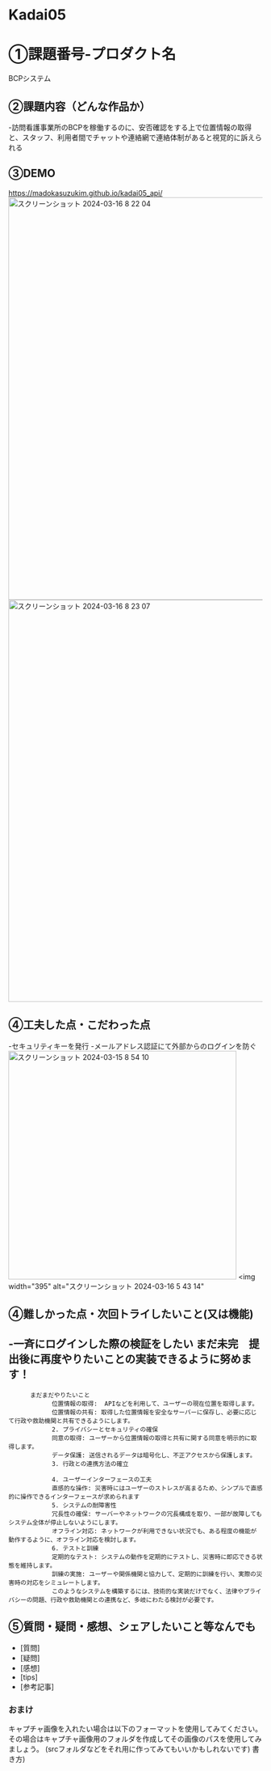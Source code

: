 # Kadai05
# ①課題番号-プロダクト名
BCPシステム

## ②課題内容（どんな作品か）
-訪問看護事業所のBCPを稼働するのに、安否確認をする上で位置情報の取得と、スタッフ、利用者間でチャットや連絡網で連絡体制があると視覚的に訴えられる

## ③DEMO
https://madokasuzukim.github.io/kadai05_api/
<img width="796" alt="スクリーンショット 2024-03-16 8 22 04" src="https://github.com/MadokaSuzukim/kadai05_api/assets/158795547/f01c449d-cfea-4e5f-8300-52b9c97bec96">
<img width="795" alt="スクリーンショット 2024-03-16 8 23 07" src="https://github.com/MadokaSuzukim/kadai05_api/assets/158795547/cefffb33-6c13-4bce-8197-e40042b2fff5">

## ④工夫した点・こだわった点
-セキュリティキーを発行
-メールアドレス認証にて外部からのログインを防ぐ
<img width="452" alt="スクリーンショット 2024-03-15 8 54 10" src="https://github.com/MadokaSuzukim/kadai05_api/assets/158795547/a76abc3d-98ce-49d2-a710-5b1e8ac32a78">
<img width="395" alt="スクリーンショット 2024-03-16 5 43 14" 
## ④難しかった点・次回トライしたいこと(又は機能)
-一斉にログインした際の検証をしたい
まだ未完　提出後に再度やりたいことの実装できるように努めます！
-
          まだまだやりたいこと
                位置情報の取得:  APIなどを利用して、ユーザーの現在位置を取得します。
                位置情報の共有: 取得した位置情報を安全なサーバーに保存し、必要に応じて行政や救助機関と共有できるようにします。
                2. プライバシーとセキュリティの確保
                同意の取得: ユーザーから位置情報の取得と共有に関する同意を明示的に取得します。
                データ保護: 送信されるデータは暗号化し、不正アクセスから保護します。
                3. 行政との連携方法の確立
               
                4. ユーザーインターフェースの工夫
                直感的な操作: 災害時にはユーザーのストレスが高まるため、シンプルで直感的に操作できるインターフェースが求められます
                5. システムの耐障害性
                冗長性の確保: サーバーやネットワークの冗長構成を取り、一部が故障してもシステム全体が停止しないようにします。
                オフライン対応: ネットワークが利用できない状況でも、ある程度の機能が動作するように、オフライン対応を検討します。
                6. テストと訓練
                定期的なテスト: システムの動作を定期的にテストし、災害時に即応できる状態を維持します。
                訓練の実施: ユーザーや関係機関と協力して、定期的に訓練を行い、実際の災害時の対応をシミュレートします。
                このようなシステムを構築するには、技術的な実装だけでなく、法律やプライバシーの問題、行政や救助機関との連携など、多岐にわたる検討が必要です。


## ⑤質問・疑問・感想、シェアしたいこと等なんでも
- [質問]
- [疑問]
- [感想]
- [tips]
- [参考記事]


### おまけ
キャプチャ画像を入れたい場合は以下のフォーマットを使用してみてください。
その場合はキャプチャ画像用のフォルダを作成してその画像のパスを使用してみましょう。
(srcフォルダなどをそれ用に作ってみてもいいかもしれないです)
書き方)
